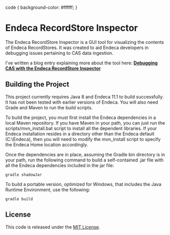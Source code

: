 code {
  background-color: #ffffff;
}

# Endeca RecordStore Inspector

The Endeca RecordStore Inspector is a GUI tool for visualizing the contents of Endeca RecordStores. It was created
to aid Endeca developers in debugging issues pertaining to CAS data ingestion.

I've written a blog entry explaining more about the tool here:
**[Debugging CAS with the Endeca RecordStore Inspector](http://www.ateam-oracle.com/debugging-cas-with-the-endeca-recordstore-inspector/)**

## Building the Project

This project currently requires Java 8 and Endeca 11.1 to build successfully. It has not been tested with earlier
versions of Endeca. You will also need Grade and Maven to run the build scripts.

To build the project, you must first install the Endeca dependencies in a local Maven repository. If you have Maven
in your path, you can just run the scripts/mvn_install.bat script to install all the dependent libraries. If your
Endeca installation resides in a directory other than the Endeca default (C:\Endeca), then you will need to
modify the mvn_install script to specify the Endeca Home location accordingly.

Once the dependencies are in place, assuming the Gradle bin directory is in your path, run the following command
to build a self-contained .jar file with all the Endeca dependencies included in the jar file:

```
gradle shadowJar
```

To build a portable version, optimized for Windows, that includes the Java Runtime Environment, use the following:
 
```
gradle build
```

## License

This code is released under the [MIT License](http://www.opensource.org/licenses/MIT).
